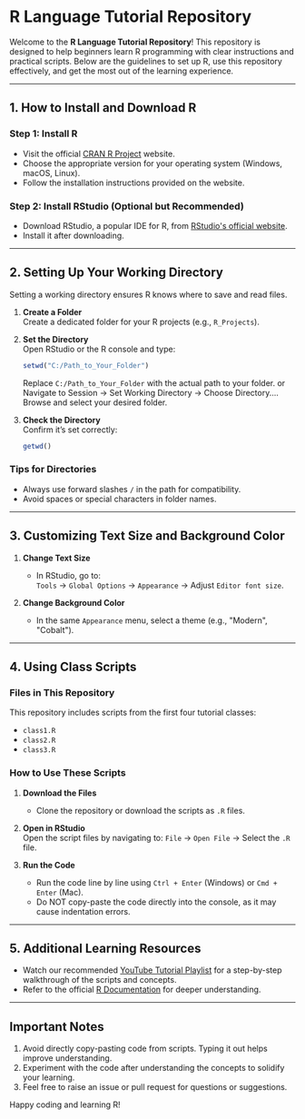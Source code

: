 # **R Language Tutorial Repository**

Welcome to the **R Language Tutorial Repository**! This repository is designed to help beginners learn R programming with clear instructions and practical scripts. Below are the guidelines to set up R, use this repository effectively, and get the most out of the learning experience.

---

## **1. How to Install and Download R**

### **Step 1: Install R**
- Visit the official [CRAN R Project](https://cran.r-project.org/) website.
- Choose the appropriate version for your operating system (Windows, macOS, Linux).
- Follow the installation instructions provided on the website.

### **Step 2: Install RStudio (Optional but Recommended)**
- Download RStudio, a popular IDE for R, from [RStudio's official website](https://posit.co/download/rstudio-desktop/).
- Install it after downloading.

---

## **2. Setting Up Your Working Directory**

Setting a working directory ensures R knows where to save and read files.

1. **Create a Folder**  
   Create a dedicated folder for your R projects (e.g., `R_Projects`).

2. **Set the Directory**  
   Open RStudio or the R console and type:
   ```R
   setwd("C:/Path_to_Your_Folder")
   ```
   Replace `C:/Path_to_Your_Folder` with the actual path to your folder.
                  or 
   Navigate to Session → Set Working Directory → Choose Directory....
   Browse and select your desired folder.

4. **Check the Directory**  
   Confirm it’s set correctly:
   ```R
   getwd()
   ```

### **Tips for Directories**
- Always use forward slashes `/` in the path for compatibility.
- Avoid spaces or special characters in folder names.

---

## **3. Customizing Text Size and Background Color**

1. **Change Text Size**  
   - In RStudio, go to:  
     `Tools` → `Global Options` → `Appearance` → Adjust `Editor font size`.

2. **Change Background Color**  
   - In the same `Appearance` menu, select a theme (e.g., "Modern", "Cobalt").

---

## **4. Using Class Scripts**

### **Files in This Repository**
This repository includes scripts from the first four tutorial classes:
- `class1.R`
- `class2.R`
- `class3.R`

### **How to Use These Scripts**
1. **Download the Files**
   - Clone the repository or download the scripts as `.R` files.

2. **Open in RStudio**  
   Open the script files by navigating to:
   `File` → `Open File` → Select the `.R` file.

3. **Run the Code**  
   - Run the code line by line using `Ctrl + Enter` (Windows) or `Cmd + Enter` (Mac).
   - Do NOT copy-paste the code directly into the console, as it may cause indentation errors.

---

## **5. Additional Learning Resources**

- Watch our recommended [YouTube Tutorial Playlist](https://www.youtube.com/watch?v=oPjZK4Apgug&list=PLjVLYmrlmjGdmPrz0Lx7smkd0qIKHInOF) for a step-by-step walkthrough of the scripts and concepts.
- Refer to the official [R Documentation](https://www.rdocumentation.org/) for deeper understanding.

---

## **Important Notes**
1. Avoid directly copy-pasting code from scripts. Typing it out helps improve understanding.
2. Experiment with the code after understanding the concepts to solidify your learning.
3. Feel free to raise an issue or pull request for questions or suggestions.

Happy coding and learning R!
